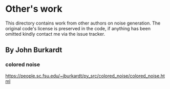 # Other's work

This directory contains work from other authors on noise generation.
The original code's license is preserved in the code, if anything has been omitted kindly contact me via the issue tracker.

## By John Burkardt

### colored noise 

https://people.sc.fsu.edu/~jburkardt/py_src/colored_noise/colored_noise.html
